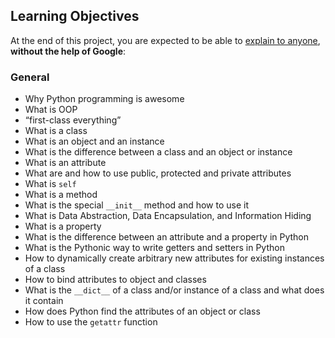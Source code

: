 <h2>Learning Objectives</h2>

<p>At the end of this project, you are expected to be able to <a href="/rltoken/IGj3GprYnPJ9YUl7WM9TEg" title="explain to anyone" target="_blank">explain to anyone</a>, <strong>without the help of Google</strong>:</p>

<h3>General</h3>

<ul>
<li>Why Python programming is awesome </li>
<li>What is OOP</li>
<li>&ldquo;first-class everything&rdquo;</li>
<li>What is a class</li>
<li>What is an object and an instance</li>
<li>What is the difference between a class and an object or instance</li>
<li>What is an attribute</li>
<li>What are and how to use public, protected and private attributes</li>
<li>What is <code>self</code></li>
<li>What is a method</li>
<li>What is the special <code>__init__</code> method and how to use it</li>
<li>What is Data Abstraction, Data Encapsulation, and Information Hiding</li>
<li>What is a property</li>
<li>What is the difference between an attribute and a property in Python</li>
<li>What is the Pythonic way to write getters and setters in Python</li>
<li>How to dynamically create arbitrary new attributes for existing instances of a class</li>
<li>How to bind attributes to object and classes</li>
<li>What is the <code>__dict__</code> of a class and/or instance of a class and what does it contain</li>
<li>How does Python find the attributes of an object or class</li>
<li>How to use the <code>getattr</code> function</li>
</ul>